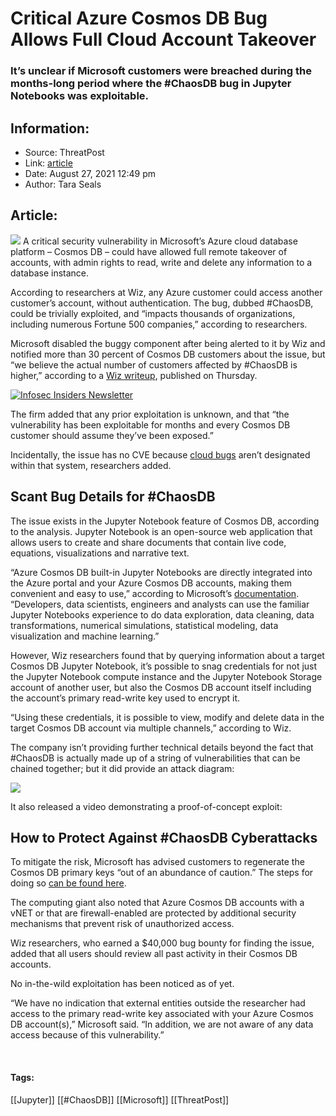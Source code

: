 # Critical Azure Cosmos DB Bug Allows Full Cloud Account Takeover
### It’s unclear if Microsoft customers were breached during the months-long period where the #ChaosDB bug in Jupyter Notebooks was exploitable.

## Information:
+ Source: ThreatPost
+ Link: [article](https://kasperskycontenthub.com/threatpost-global/?p=168986)
+ Date: August 27, 2021  12:49 pm
+ Author: Tara Seals


## Article:
![](https://media.threatpost.com/wp-content/uploads/sites/103/2021/08/27123642/Jupiter-e1630082270279.jpg)
A critical security vulnerability in Microsoft’s Azure cloud database platform – Cosmos DB – could have allowed full remote takeover of accounts, with admin rights to read, write and delete any information to a database instance.


According to researchers at Wiz, any Azure customer could access another customer’s account, without authentication. The bug, dubbed #ChaosDB, could be trivially exploited, and “impacts thousands of organizations, including numerous Fortune 500 companies,” according to researchers.


Microsoft disabled the buggy component after being alerted to it by Wiz and notified more than 30 percent of Cosmos DB customers about the issue, but “we believe the actual number of customers affected by #ChaosDB is higher,” according to a [Wiz writeup](https://chaosdb.wiz.io/), published on Thursday.


[![Infosec Insiders Newsletter](https://media.threatpost.com/wp-content/uploads/sites/103/2021/07/10165815/infosec_insiders_in_article_promo.png)](https://threatpost.com/infosec-insider-subscription-page/?utm_source=ART&utm_medium=ART&utm_campaign=InfosecInsiders_Newsletter_Promo/)


The firm added that any prior exploitation is unknown, and that “the vulnerability has been exploitable for months and every Cosmos DB customer should assume they’ve been exposed.”


Incidentally, the issue has no CVE because [cloud bugs](https://threatpost.com/azure-functions-privilege-escalation/165307/) aren’t designated within that system, researchers added.


**Scant Bug Details for #ChaosDB**
----------------------------------


The issue exists in the Jupyter Notebook feature of Cosmos DB, according to the analysis. Jupyter Notebook is an open-source web application that allows users to create and share documents that contain live code, equations, visualizations and narrative text.


“Azure Cosmos DB built-in Jupyter Notebooks are directly integrated into the Azure portal and your Azure Cosmos DB accounts, making them convenient and easy to use,” according to Microsoft’s [documentation](https://docs.microsoft.com/en-us/azure/cosmos-db/cosmosdb-jupyter-notebooks). “Developers, data scientists, engineers and analysts can use the familiar Jupyter Notebooks experience to do data exploration, data cleaning, data transformations, numerical simulations, statistical modeling, data visualization and machine learning.”


However, Wiz researchers found that by querying information about a target Cosmos DB Jupyter Notebook, it’s possible to snag credentials for not just the Jupyter Notebook compute instance and the Jupyter Notebook Storage account of another user, but also the Cosmos DB account itself including the account’s primary read-write key used to encrypt it.


“Using these credentials, it is possible to view, modify and delete data in the target Cosmos DB account via multiple channels,” according to Wiz.


The company isn’t providing further technical details beyond the fact that #ChaosDB is actually made up of a string of vulnerabilities that can be chained together; but it did provide an attack diagram:


![](https://media.threatpost.com/wp-content/uploads/sites/103/2021/08/27121310/diagram.gif)


It also released a video demonstrating a proof-of-concept exploit:


**How to Protect Against #ChaosDB Cyberattacks**
------------------------------------------------


To mitigate the risk, Microsoft has advised customers to regenerate the Cosmos DB primary keys “out of an abundance of caution.” The steps for doing so [can be found here](https://docs.microsoft.com/en-us/azure/cosmos-db/secure-access-to-data?tabs=using-primary-key#primary-keys).


The computing giant also noted that Azure Cosmos DB accounts with a vNET or that are firewall-enabled are protected by additional security mechanisms that prevent risk of unauthorized access.


Wiz researchers, who earned a $40,000 bug bounty for finding the issue, added that all users should review all past activity in their Cosmos DB accounts.


No in-the-wild exploitation has been noticed as of yet.


“We have no indication that external entities outside the researcher had access to the primary read-write key associated with your Azure Cosmos DB account(s),” Microsoft said. “In addition, we are not aware of any data access because of this vulnerability.”


 




#### Tags:
[[Jupyter]] [[#ChaosDB]] [[Microsoft]] [[ThreatPost]]

